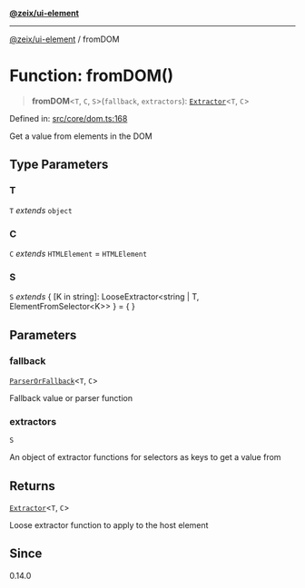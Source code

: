 [**@zeix/ui-element**](../README.md)

***

[@zeix/ui-element](../globals.md) / fromDOM

# Function: fromDOM()

> **fromDOM**\<`T`, `C`, `S`\>(`fallback`, `extractors`): [`Extractor`](../type-aliases/Extractor.md)\<`T`, `C`\>

Defined in: [src/core/dom.ts:168](https://github.com/zeixcom/ui-element/blob/116b3ce1e8d574ad7f9a1b5bbb952ce797a0b15a/src/core/dom.ts#L168)

Get a value from elements in the DOM

## Type Parameters

### T

`T` *extends* `object`

### C

`C` *extends* `HTMLElement` = `HTMLElement`

### S

`S` *extends* \{ \[K in string\]: LooseExtractor\<string \| T, ElementFromSelector\<K\>\> \} = \{ \}

## Parameters

### fallback

[`ParserOrFallback`](../type-aliases/ParserOrFallback.md)\<`T`, `C`\>

Fallback value or parser function

### extractors

`S`

An object of extractor functions for selectors as keys to get a value from

## Returns

[`Extractor`](../type-aliases/Extractor.md)\<`T`, `C`\>

Loose extractor function to apply to the host element

## Since

0.14.0
